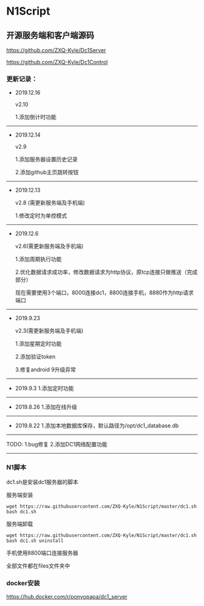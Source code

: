 # N1Script

## 开源服务端和客户端源码

https://github.com/ZXQ-Kyle/Dc1Server

https://github.com/ZXQ-Kyle/Dc1Control

### 更新记录：

- 2019.12.16

  v2.10

  1.添加倒计时功能

---

- 2019.12.14

  v2.9 

  1.添加服务器设置历史记录

  2.添加github主页跳转按钮

---

- 2019.12.13

  v2.8 (需更新服务端及手机端)

  1.修改定时为单控模式

---

- 2019.12.6

  v2.6(需更新服务端及手机端)

  1.添加周期执行功能

  2.优化数据请求成功率，修改数据请求为http协议，原tcp连接只做推送（完成部分）

  现在需要使用3个端口，8000连接dc1，8800连接手机，8880作为http请求端口

---

- 2019.9.23

  v2.3(需更新服务端及手机端)

  1.添加星期定时功能

  2.添加验证token

  3.修复android 9升级异常

---

- 2019.9.3
  1.添加定时功能

---

- 2019.8.26
  1.添加在线升级

---

- 2019.8.22
  1.添加本地数据库保存，默认路径为/opt/dc1_database.db

---

TODO:
1.bug修复
2.添加DC1网络配置功能

---

### N1脚本

dc1.sh是安装dc1服务器的脚本

服务端安装
```
wget https://raw.githubusercontent.com/ZXQ-Kyle/N1Script/master/dc1.sh
bash dc1.sh
```

服务端卸载
```
wget https://raw.githubusercontent.com/ZXQ-Kyle/N1Script/master/dc1.sh
bash dc1.sh uninstall
```

手机使用8800端口连接服务器

全部文件都在files文件夹中

### docker安装
https://hub.docker.com/r/ponyopapa/dc1_server
